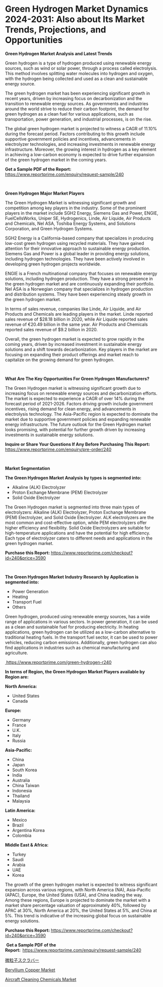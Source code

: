 <p><h1>Green Hydrogen Market Dynamics 2024-2031: Also about Its Market Trends, Projections, and Opportunities</h1></p><p><strong>Green Hydrogen Market Analysis and Latest Trends</strong></p>
<p><p>Green hydrogen is a type of hydrogen produced using renewable energy sources, such as wind or solar power, through a process called electrolysis. This method involves splitting water molecules into hydrogen and oxygen, with the hydrogen being collected and used as a clean and sustainable energy source.</p><p>The green hydrogen market has been experiencing significant growth in recent years, driven by increasing focus on decarbonization and the transition to renewable energy sources. As governments and industries around the world strive to reduce their carbon footprint, the demand for green hydrogen as a clean fuel for various applications, such as transportation, power generation, and industrial processes, is on the rise.</p><p>The global green hydrogen market is projected to witness a CAGR of 11.10% during the forecast period. Factors contributing to this growth include supportive government policies and incentives, advancements in electrolyzer technologies, and increasing investments in renewable energy infrastructure. Moreover, the growing interest in hydrogen as a key element in achieving a low-carbon economy is expected to drive further expansion of the green hydrogen market in the coming years.</p></p>
<p><strong>Get a Sample PDF of the Report:&nbsp;</strong> <a href="https://www.reportprime.com/enquiry/request-sample/240">https://www.reportprime.com/enquiry/request-sample/240</a></p>
<p>&nbsp;</p>
<p><strong>Green Hydrogen Major Market Players</strong></p>
<p><p>The Green Hydrogen Market is witnessing significant growth and competition among key players in the industry. Some of the prominent players in the market include SGH2 Energy, Siemens Gas and Power, ENGIE, FuelCellsWorks, Uniper SE, Hydrogenics, Linde, Air Liquide, Air Products and Chemicals, Nel ASA, Toshiba Energy Systems, and Solutions Corporation, and Green Hydrogen Systems.</p><p>SGH2 Energy is a California-based company that specializes in producing low-cost green hydrogen using recycled materials. They have gained attention for their innovative approach to sustainable energy production. Siemens Gas and Power is a global leader in providing energy solutions, including hydrogen technologies. They have been actively involved in developing green hydrogen projects worldwide.</p><p>ENGIE is a French multinational company that focuses on renewable energy solutions, including hydrogen production. They have a strong presence in the green hydrogen market and are continuously expanding their portfolio. Nel ASA is a Norwegian company that specializes in hydrogen production and distribution systems. They have been experiencing steady growth in the green hydrogen market.</p><p>In terms of sales revenue, companies like Linde, Air Liquide, and Air Products and Chemicals are leading players in the market. Linde reported sales revenue of $28.18 billion in 2020, while Air Liquide reported sales revenue of €20.49 billion in the same year. Air Products and Chemicals reported sales revenue of $9.2 billion in 2020.</p><p>Overall, the green hydrogen market is expected to grow rapidly in the coming years, driven by increased investment in sustainable energy solutions and a shift towards decarbonization. Key players in the market are focusing on expanding their product offerings and market reach to capitalize on the growing demand for green hydrogen.</p></p>
<p>&nbsp;</p>
<p><strong>What Are The Key Opportunities For Green Hydrogen Manufacturers?</strong></p>
<p><p>The Green Hydrogen market is witnessing significant growth due to increasing focus on renewable energy sources and decarbonization efforts. The market is expected to experience a CAGR of over 14% during the forecast period of 2021-2026. Factors driving growth include government incentives, rising demand for clean energy, and advancements in electrolysis technology. The Asia-Pacific region is expected to dominate the market due to supportive government policies and expanding renewable energy infrastructure. The future outlook for the Green Hydrogen market looks promising, with potential for further growth driven by increasing investments in sustainable energy solutions.</p></p>
<p><strong>Inquire or Share Your Questions If Any Before Purchasing This Report:</strong> <a href="https://www.reportprime.com/enquiry/pre-order/240">https://www.reportprime.com/enquiry/pre-order/240</a></p>
<p>&nbsp;</p>
<p><strong>Market Segmentation</strong></p>
<p><strong>The Green Hydrogen Market Analysis by types is segmented into:</strong></p>
<p><ul><li>Alkaline (ALK) Electrolyzer</li><li>Proton Exchange Membrane (PEM) Electrolyzer</li><li>Solid Oxide Electrolyzer</li></ul></p>
<p><p>The Green Hydrogen market is segmented into three main types of electrolyzers: Alkaline (ALK) Electrolyzer, Proton Exchange Membrane (PEM) Electrolyzer, and Solid Oxide Electrolyzer. ALK electrolyzers are the most common and cost-effective option, while PEM electrolyzers offer higher efficiency and flexibility. Solid Oxide Electrolyzers are suitable for high-temperature applications and have the potential for high efficiency. Each type of electrolyzer caters to different needs and applications in the green hydrogen market.</p></p>
<p><strong>Purchase this Report:&nbsp;</strong><a href="https://www.reportprime.com/checkout?id=240&price=3590">https://www.reportprime.com/checkout?id=240&price=3590</a></p>
<p>&nbsp;</p>
<p><strong>The Green Hydrogen Market Industry Research by Application is segmented into:</strong></p>
<p><ul><li>Power Generation</li><li>Heating</li><li>Transport Fuel</li><li>Others</li></ul></p>
<p><p>Green hydrogen, produced using renewable energy sources, has a wide range of applications in various sectors. In power generation, it can be used as a clean and sustainable fuel for producing electricity. In heating applications, green hydrogen can be utilized as a low-carbon alternative to traditional heating fuels. In the transport fuel sector, it can be used to power vehicles, reducing carbon emissions. Additionally, green hydrogen can also find applications in industries such as chemical manufacturing and agriculture.</p></p>
<p><a href="https://www.reportprime.com/green-hydrogen-r240">&nbsp;https://www.reportprime.com/green-hydrogen-r240</a></p>
<p><strong>In terms of Region, the Green Hydrogen Market Players available by Region are:</strong></p>
<p>
    <p> <strong> North America: </strong>
        <ul>
            <li>United States</li>
            <li>Canada</li>
        </ul>
        </p> 
    <p> <strong> Europe: </strong>
        <ul>
            <li>Germany</li>
            <li>France</li>
            <li>U.K.</li>
            <li>Italy</li>
            <li>Russia</li>
        </ul>
        </p> 
    <p> <strong> Asia-Pacific: </strong>
        <ul>
            <li>China</li>
            <li>Japan</li>
            <li>South Korea</li>
            <li>India</li>
            <li>Australia</li>
            <li>China Taiwan</li>
            <li>Indonesia</li>
            <li>Thailand</li>
            <li>Malaysia</li>
        </ul>
        </p> 
    <p> <strong> Latin America: </strong>
        <ul>
            <li>Mexico</li>
            <li>Brazil</li>
            <li>Argentina Korea</li>
            <li>Colombia</li>
        </ul>
        </p> 
    <p> <strong> Middle East & Africa: </strong>
        <ul>
            <li>Turkey</li>
            <li>Saudi</li>
            <li>Arabia</li>
            <li>UAE</li>
            <li>Korea</li>
        </ul>
    </p>
    </p>
<p><p>The growth of the green hydrogen market is expected to witness significant expansion across various regions, with North America (NA), Asia-Pacific (APAC), Europe, the United States (USA), and China leading the way. Among these regions, Europe is projected to dominate the market with a market share percentage valuation of approximately 40%, followed by APAC at 30%, North America at 20%, the United States at 5%, and China at 5%. This trend is indicative of the increasing global focus on sustainable energy solutions.</p></p>
<p><strong>Purchase this Report: </strong><a href="https://www.reportprime.com/checkout?id=240&price=3590">https://www.reportprime.com/checkout?id=240&price=3590</a></p>
<p>&nbsp;<strong>Get a Sample PDF of the Report:&nbsp;&nbsp;</strong><a href="https://www.reportprime.com/enquiry/request-sample/240">https://www.reportprime.com/enquiry/request-sample/240</a></p>
<p><strong></strong></p>
<p><p><a href="https://github.com/BrionnaBoyle/Market-Research-Report-List-1/blob/main/247900569893.md">微粒子スクラバー</a></p><p><a href="https://github.com/susanjprice2023/Market-Research-Report-List-1/blob/main/beryllium-copper-market.md">Beryllium Copper Market</a></p><p><a href="https://github.com/ElmoRunolfsson2023/Market-Research-Report-List-1/blob/main/aircraft-cleaning-chemicals-market.md">Aircraft Cleaning Chemicals Market</a></p></p>